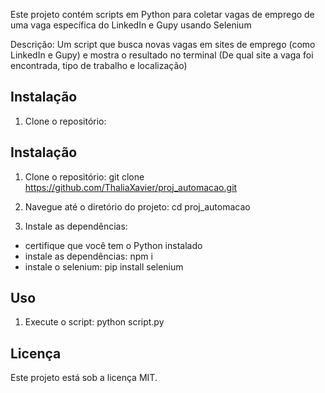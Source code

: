 Este projeto contém scripts em Python para coletar vagas de emprego de uma vaga específica do LinkedIn e Gupy usando Selenium

Descrição: Um script que busca novas vagas em sites de emprego (como LinkedIn e Gupy) e mostra o resultado no terminal (De qual site a vaga foi encontrada, tipo de trabalho e localização)




## Instalação

1. Clone o repositório:
## Instalação

1. Clone o repositório:
git clone https://github.com/ThaliaXavier/proj_automacao.git

2. Navegue até o diretório do projeto:
cd proj_automacao

3. Instale as dependências:

- certifique que você tem o Python instalado
- instale as dependências: npm i 
- instale o selenium: pip install selenium

## Uso

1. Execute o script:
python script.py


## Licença

Este projeto está sob a licença MIT.


